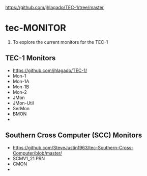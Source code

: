 https://github.com/jhlagado/TEC-1/tree/master



# tec-MONITOR

1. To explore the current monitors for the TEC-1

## TEC-1 Monitors
- https://github.com/jhlagado/TEC-1/
- Mon-1
- Mon-1A
- Mon-1B
- Mon-2
- JMon
- JMon-Util
- SerMon
- BMON
-  

## Southern Cross Computer (SCC) Monitors 
- https://github.com/SteveJustin1963/tec-Southern-Cross-Computer/blob/master/
- SCMV1_21.PRN
- CMON
- 


 

